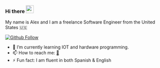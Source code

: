 
### Hi there <img src="https://media.giphy.com/media/hvRJCLFzcasrR4ia7z/giphy.gif" width="25px">

My name is Alex and I am a freelance Software Engineer from the United States 🇺🇸

<!-- Place this tag where you want the button to render. -->
[![Github Follow](https://img.shields.io/github/followers/asantoss?style=social)](https://github.com/asantoss)

<!--
**asantoss/asantoss** is a ✨ _special_ ✨ repository because its `README.md` (this file) appears on your GitHub profile.

Here are some ideas to get you started:
-->

- 🌱 I’m currently learning IOT and hardware programming.
- 📫 How to reach me: [📧](mailto:alexsantosantana@live.com)
- ⚡ Fun fact: I am fluent in both Spanish & English

